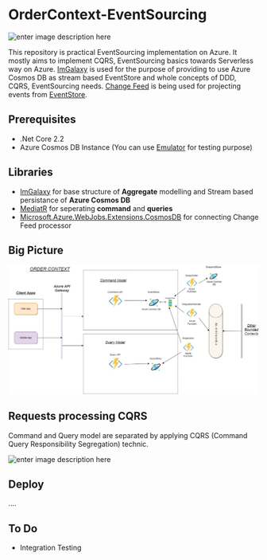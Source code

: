 
# OrderContext-EventSourcing
![enter image description here](https://github.com/eyazici90/OrderContext-EventSourcing/blob/master/docs/solution_structure.PNG)

This repository is practical EventSourcing implementation on Azure. It mostly aims to implement CQRS, EventSourcing basics towards Serverless way on Azure. [ImGalaxy](https://github.com/eyazici90/ImGalaxy) is used for the purpose of providing to use Azure Cosmos DB as stream based EventStore and whole concepts of DDD, CQRS, EventSourcing needs. [Change Feed](https://docs.microsoft.com/en-us/azure/cosmos-db/change-feed) is being used for projecting events from [EventStore](https://docs.microsoft.com/en-us/azure/cosmos-db/introduction).

## Prerequisites
 
 - .Net Core 2.2
 - Azure Cosmos DB Instance (You can use [Emulator](https://docs.microsoft.com/en-us/azure/cosmos-db/local-emulator) for testing purpose)
 
## Libraries
 - [ImGalaxy](https://github.com/eyazici90/ImGalaxy) for base structure of **Aggregate** modelling and Stream based persistance of **Azure Cosmos DB**
 - [MediatR](https://github.com/jbogard/MediatR) for seperating **command** and **queries**
 - [Microsoft.Azure.WebJobs.Extensions.CosmosDB](https://www.nuget.org/packages/Microsoft.Azure.WebJobs.Extensions.CosmosDB) for connecting Change Feed processor
 
 
## Big Picture

![enter image description here](https://github.com/eyazici90/OrderContext-EventSourcing/blob/master/docs/big_picture.jpg)

## Requests processing CQRS
Command and Query model are separated by applying  CQRS (Command Query Responsibility Segregation) technic.

![enter image description here](https://github.com/eyazici90/OrderContext-EventSourcing/blob/master/docs/command_workflow.jpg)


## Deploy

....

## To Do

 - Integration Testing

